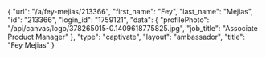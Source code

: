 {
    "url": "\/a\/fey-mejias\/213366",
    "first_name": "Fey",
    "last_name": "Mejias",
    "id": "213366",
    "login_id": "1759121",
    "data": {
        "profilePhoto": "\/api\/canvas\/logo\/378265015-0.1409618775825.jpg",
        "job_title": "Associate Product Manager"
    },
    "type": "captivate",
    "layout": "ambassador",
    "title": "Fey Mejias"
}